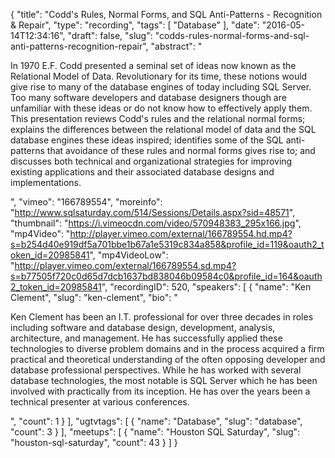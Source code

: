 {
  "title": "Codd's Rules, Normal Forms, and SQL Anti-Patterns - Recognition & Repair",
  "type": "recording",
  "tags": [
    "Database"
  ],
  "date": "2016-05-14T12:34:16",
  "draft": false,
  "slug": "codds-rules-normal-forms-and-sql-anti-patterns-recognition-repair",
  "abstract": "<p>In 1970 E.F. Codd presented a seminal set of ideas now known as the Relational Model of Data.  Revolutionary for its time, these notions would give rise to many of the database engines of today including SQL Server.  Too many software developers and database designers though are unfamiliar with these ideas or do not know how to effectively apply them.  This presentation reviews Codd's rules and the relational normal forms; explains the differences between the relational model of data and the SQL database engines these ideas inspired; identifies some of the SQL anti-patterns that avoidance of these rules and normal forms gives rise to; and discusses both technical and organizational strategies for improving existing applications and their associated database designs and implementations.</p>",
  "vimeo": "166789554",
  "moreinfo": "http://www.sqlsaturday.com/514/Sessions/Details.aspx?sid=48571",
  "thumbnail": "https://i.vimeocdn.com/video/570948383_295x166.jpg",
  "mp4Video": "http://player.vimeo.com/external/166789554.hd.mp4?s=b254d40e919df5a701bbe1b67a1e5319c834a858&profile_id=119&oauth2_token_id=20985841",
  "mp4VideoLow": "http://player.vimeo.com/external/166789554.sd.mp4?s=b77505f720c0d65d7dcb1637bd838046b09584c0&profile_id=164&oauth2_token_id=20985841",
  "recordingID": 520,
  "speakers": [
    {
      "name": "Ken Clement",
      "slug": "ken-clement",
      "bio": "<p>Ken Clement has been an I.T. professional for over three decades in roles including software and database design, development, analysis, architecture, and management.  He has successfully applied these technologies to diverse problem domains and in the process acquired a firm practical and theoretical understanding of the often opposing developer and database professional perspectives.  While he has worked with several database technologies, the most notable is SQL Server which he has been involved with practically from its inception.  He has over the years been a technical presenter at various conferences.</p>",
      "count": 1
    }
  ],
  "ugtvtags": [
    {
      "name": "Database",
      "slug": "database",
      "count": 3
    }
  ],
  "meetups": [
    {
      "name": "Houston SQL Saturday",
      "slug": "houston-sql-saturday",
      "count": 43
    }
  ]
}